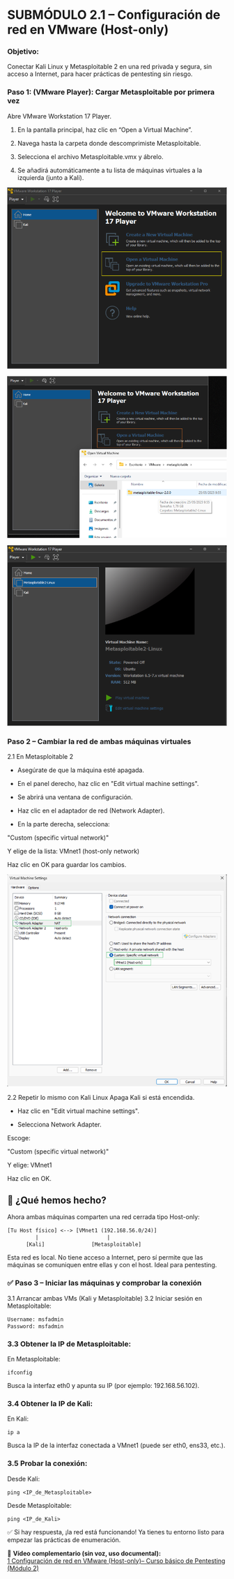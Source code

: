 # SUBMÓDULO 2.1 – Configuración de red en VMware (Host-only)

### Objetivo:
Conectar Kali Linux y Metasploitable 2 en una red privada y segura, sin acceso a Internet, para hacer prácticas de pentesting sin riesgo.

### Paso 1: (VMware Player): Cargar Metasploitable por primera vez
Abre VMware Workstation 17 Player.

1. En la pantalla principal, haz clic en “Open a Virtual Machine”.

2. Navega hasta la carpeta donde descomprimiste Metasploitable.

3. Selecciona el archivo Metasploitable.vmx y ábrelo.

4. Se añadirá automáticamente a tu lista de máquinas virtuales a la izquierda (junto a Kali).

![captura bash](./capturas/2.png)

![captura bash](./capturas/3.png)

![captura bash](./capturas/4.png)

### Paso 2 – Cambiar la red de ambas máquinas virtuales
2.1 En Metasploitable 2
- Asegúrate de que la máquina esté apagada.

- En el panel derecho, haz clic en "Edit virtual machine settings".

- Se abrirá una ventana de configuración.

- Haz clic en el adaptador de red (Network Adapter).

- En la parte derecha, selecciona:

"Custom (specific virtual network)"

Y elige de la lista: VMnet1 (host-only network)

Haz clic en OK para guardar los cambios.

![captura bash](./capturas/5.png)

2.2 Repetir lo mismo con Kali Linux
Apaga Kali si está encendida.

- Haz clic en "Edit virtual machine settings".

- Selecciona Network Adapter.

Escoge:

"Custom (specific virtual network)"

Y elige: VMnet1

Haz clic en OK.

## 🔁 ¿Qué hemos hecho?
Ahora ambas máquinas comparten una red cerrada tipo Host-only:
```
[Tu Host físico] <--> [VMnet1 (192.168.56.0/24)]
         |                      |
      [Kali]               [Metasploitable]

```
Esta red es local. No tiene acceso a Internet, pero sí permite que las máquinas se comuniquen entre ellas y con el host. Ideal para pentesting.

### ✅ Paso 3 – Iniciar las máquinas y comprobar la conexión
3.1 Arrancar ambas VMs (Kali y Metasploitable)
3.2 Iniciar sesión en Metasploitable:
```
Username: msfadmin
Password: msfadmin
```
### 3.3 Obtener la IP de Metasploitable:
En Metasploitable:
```
ifconfig
```
Busca la interfaz eth0 y apunta su IP (por ejemplo: 192.168.56.102).
### 3.4 Obtener la IP de Kali:
En Kali:
```
ip a
```
Busca la IP de la interfaz conectada a VMnet1 (puede ser eth0, ens33, etc.).
### 3.5 Probar la conexión:
Desde Kali:
```
ping <IP_de_Metasploitable>
```
Desde Metasploitable:
```
ping <IP_de_Kali>
```
✅ Si hay respuesta, ¡la red está funcionando! Ya tienes tu entorno listo para empezar las prácticas de enumeración.

🔗 **Vídeo complementario (sin voz, uso documental):**  
[1 Configuración de red en VMware (Host-only)– Curso básico de Pentesting (Módulo 2)](https://youtu.be/7p_gTAGtPHI)
